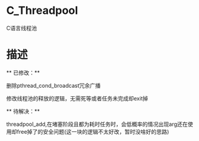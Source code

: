 # C_Threadpool
C语言线程池

# 描述

** 已修改：**

删除pthread_cond_broadcast冗余广播

修改线程池的释放的逻辑，无需死等或者任务未完成却exit掉

** 待解决：**

threadpool_add,在堵塞阶段且都为耗时任务时，会低概率的情况出现arg还在使用却free掉了的安全问题(这一块的逻辑不太好改，暂时没啥好的思路)
